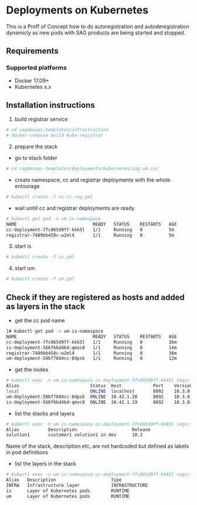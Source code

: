 <!-- Copyright 2013 - 2018 Software AG, Darmstadt, Germany and/or its licensors

   SPDX-License-Identifier: Apache-2.0

    Licensed under the Apache License, Version 2.0 (the "License");
    you may not use this file except in compliance with the License.
    You may obtain a copy of the License at

        http://www.apache.org/licenses/LICENSE-2.0

    Unless required by applicable law or agreed to in writing, software
    distributed under the License is distributed on an "AS IS" BASIS,
     WITHOUT WARRANTIES OR CONDITIONS OF ANY KIND, either express or implied.
     See the License for the specific language governing permissions and

     limitations under the License.                                                  

-->

# Deployments on Kubernetes

This is a Proff of Concept how to do autoregistration and autoderegistration dynamicly as new pods with SAG products are being started and stopped.
## Requirements

### Supported platforms

* Docker 17.09+
* Kubernetes x.x
## Installation instructions

1. build registrar service
```bash
# cd sagdevops-templates/infrastructure
# docker-compose build kube-registrar
```
2. prepare the stack
* go to stack folder
```bash
# cd sagdevops-templates/deployments/kubernetes/sag-um-is/
```
* create namespace, cc and registrar deployments with the whole entourage
```bash
# kubectl create -f ns-cc-reg.yml
```
* wait untill cc and registrar deployments are ready
```bash
# kubectl get pod -n um-is-namespace
NAME                             READY   STATUS    RESTARTS   AGE
cc-deployment-7fc865d9ff-kkk5l   1/1     Running   0          5m
registrar-7489bb458c-w2ml4       1/1     Running   0          5m
```
3. start is
```bash
# kubectl create -f is.yml
```
4. start um
```bash
# kubectl create -f um.yml
```


## Check if they are registered as hosts and added as layers in the stack
* get the cc pod name
```bash
]# kubectl get pod -n um-is-namespace
NAME                             READY   STATUS    RESTARTS   AGE
cc-deployment-7fc865d9ff-kkk5l   1/1     Running   0          36m
is-deployment-566f6bd4bd-qmxc8   1/1     Running   0          14m
registrar-7489bb458c-w2ml4       1/1     Running   0          36m
um-deployment-58bf7684cc-8dpsk   1/1     Running   0          12m
```

* get the nodes 
```bash
# kubectl exec -n um-is-namespace cc-deployment-7fc865d9ff-kkk5l sagcc get landscape nodes
Alias                           Status  Host            Port    Version
local                           ONLINE  localhost       8992    10.3.0.0.208
um-deployment-58bf7684cc-8dpsk  ONLINE  10.42.1.20      8092    10.3.0.0.208
is-deployment-566f6bd4bd-qmxc8  ONLINE  10.42.1.19      8092    10.3.0.0.208
```

* list the stacks and layers
```bash
# kubectl exec -n um-is-namespace cc-deployment-7fc865d9ff-kkk5l sagcc list stacks
Alias           Description                     Release
solution1       customer1 solution1 in dev      10.3
```
Name of the stack, description etc, are not hardcoded but defined as labels in pod definitions

* list the layers in the stack
```bash
# kubectl exec -n um-is-namespace cc-deployment-7fc865d9ff-kkk5l sagcc list stacks solution1 layers
Alias   Description                     Type
INFRA   Infrastructure layer            INFRASTRUCTURE
is      Layer of Kubernetes pods        RUNTIME
um      Layer of Kubernetes pods        RUNTIME
```
